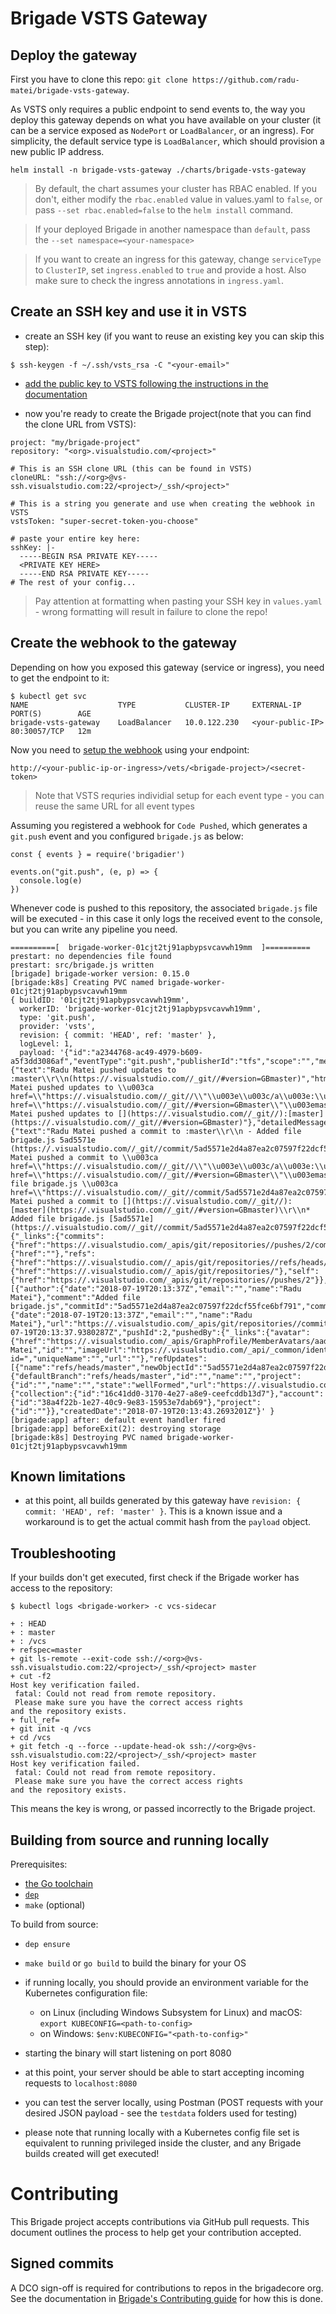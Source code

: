 # Brigade VSTS Gateway

## Deploy the gateway

First you have to clone this repo: `git clone https://github.com/radu-matei/brigade-vsts-gateway`.

As VSTS only requires a public endpoint to send events to, the way you deploy this gateway depends on what you have available on your cluster (it can be a service exposed as `NodePort` or `LoadBalancer`, or an ingress). For simplicity, the default service type is `LoadBalancer`, which should provision a new public IP address.

```
helm install -n brigade-vsts-gateway ./charts/brigade-vsts-gateway
```

> By default, the chart assumes your cluster has RBAC enabled. If you don't, either modify the `rbac.enabled` value in values.yaml to `false`, or pass `--set rbac.enabled=false` to the `helm install` command.

> If your deployed Brigade in another namespace than `default`, pass the `--set namespace=<your-namespace>`

> If you want to create an ingress for this gateway, change `serviceType` to `ClusterIP`, set `ingress.enabled` to `true` and provide a host. Also make sure to check the ingress annotations in `ingress.yaml`.

## Create an SSH key and use it in VSTS

- create an SSH key (if you want to reuse an existing key you can skip this step):

```
$ ssh-keygen -f ~/.ssh/vsts_rsa -C "<your-email>"
```

- [add the public key to VSTS following the instructions in the documentation][vsts-doc-key]

- now you're ready to create the Brigade project(note that you can find the clone URL from VSTS): 

```
project: "my/brigade-project"
repository: "<org>.visualstudio.com/<project>"

# This is an SSH clone URL (this can be found in VSTS)
cloneURL: "ssh://<org>@vs-ssh.visualstudio.com:22/<project>/_ssh/<project>"

# This is a string you generate and use when creating the webhook in VSTS
vstsToken: "super-secret-token-you-choose"

# paste your entire key here:
sshKey: |-
  -----BEGIN RSA PRIVATE KEY-----
  <PRIVATE KEY HERE>
  -----END RSA PRIVATE KEY-----
# The rest of your config...
```

> Pay attention at formatting when pasting your SSH key in `values.yaml` - wrong formatting will result in failure to clone the repo!

## Create the webhook to the gateway

Depending on how you exposed this gateway (service or ingress), you need to get the endpoint to it:

```
$ kubectl get svc
NAME                    TYPE           CLUSTER-IP     EXTERNAL-IP        PORT(S)        AGE
brigade-vsts-gateway    LoadBalancer   10.0.122.230   <your-public-IP>   80:30057/TCP   12m
```

Now you need to [setup the webhook][vsts-webhooks] using your endpoint:

`http://<your-public-ip-or-ingress>/vets/<brigade-project>/<secret-token>`

> Note that VSTS requries individial setup for each event type - you can reuse the same URL for all event types

Assuming you registered a webhook for `Code Pushed`, which generates a `git.push` event and you configured `brigade.js` as below:

```
const { events } = require('brigadier')

events.on("git.push", (e, p) => {
  console.log(e)
})
```

Whenever code is pushed to this repository, the associated `brigade.js` file will be executed - in this case it only logs the received event to the console, but you can write any pipeline you need.

```
==========[  brigade-worker-01cjt2tj91apbypsvcavwh19mm  ]==========
prestart: no dependencies file found
prestart: src/brigade.js written
[brigade] brigade-worker version: 0.15.0
[brigade:k8s] Creating PVC named brigade-worker-01cjt2tj91apbypsvcavwh19mm
{ buildID: '01cjt2tj91apbypsvcavwh19mm',
  workerID: 'brigade-worker-01cjt2tj91apbypsvcavwh19mm',
  type: 'git.push',
  provider: 'vsts',
  revision: { commit: 'HEAD', ref: 'master' },
  logLevel: 1,
  payload: '{"id":"a2344768-ac49-4979-b609-a5f3dd3086af","eventType":"git.push","publisherId":"tfs","scope":"","message":{"text":"Radu Matei pushed updates to :master\\r\\n(https://.visualstudio.com//_git//#version=GBmaster)","html":"Radu Matei pushed updates to \\u003ca href=\\"https://.visualstudio.com//_git//\\"\\u003e\\u003c/a\\u003e:\\u003ca href=\\"https://.visualstudio.com//_git//#version=GBmaster\\"\\u003emaster\\u003c/a\\u003e","markdown":"Radu Matei pushed updates to [](https://.visualstudio.com//_git//):[master](https://.visualstudio.com//_git//#version=GBmaster)"},"detailedMessage":{"text":"Radu Matei pushed a commit to :master\\r\\n - Added file brigade.js 5ad5571e (https://.visualstudio.com//_git//commit/5ad5571e2d4a87ea2c07597f22dcf55fce6bf791)","html":"Radu Matei pushed a commit to \\u003ca href=\\"https://.visualstudio.com//_git//\\"\\u003e\\u003c/a\\u003e:\\u003ca href=\\"https://.visualstudio.com//_git//#version=GBmaster\\"\\u003emaster\\u003c/a\\u003e\\r\\n\\u003cul\\u003e\\r\\n\\u003cli\\u003eAdded file brigade.js \\u003ca href=\\"https://.visualstudio.com//_git//commit/5ad5571e2d4a87ea2c07597f22dcf55fce6bf791\\"\\u003e5ad5571e\\u003c/a\\u003e\\u003c/li\\u003e\\r\\n\\u003c/ul\\u003e","markdown":"Radu Matei pushed a commit to [](https://.visualstudio.com//_git//):[master](https://.visualstudio.com//_git//#version=GBmaster)\\r\\n* Added file brigade.js [5ad5571e](https://.visualstudio.com//_git//commit/5ad5571e2d4a87ea2c07597f22dcf55fce6bf791)"},"resource":{"_links":{"commits":{"href":"https://.visualstudio.com/_apis/git/repositories//pushes/2/commits"},"pusher":{"href":""},"refs":{"href":"https://.visualstudio.com//_apis/git/repositories//refs/heads/master"},"repository":{"href":"https://.visualstudio.com//_apis/git/repositories/"},"self":{"href":"https://.visualstudio.com/_apis/git/repositories//pushes/2"}},"commits":[{"author":{"date":"2018-07-19T20:13:37Z","email":"","name":"Radu Matei"},"comment":"Added file brigade.js","commitId":"5ad5571e2d4a87ea2c07597f22dcf55fce6bf791","committer":{"date":"2018-07-19T20:13:37Z","email":"","name":"Radu Matei"},"url":"https://.visualstudio.com/_apis/git/repositories//commits/5ad5571e2d4a87ea2c07597f22dcf55fce6bf791"}],"date":"2018-07-19T20:13:37.9380287Z","pushId":2,"pushedBy":{"_links":{"avatar":{"href":"https://.visualstudio.com/_apis/GraphProfile/MemberAvatars/aad.ZTJjYjM1YWYtYzBlYi03YWIyLTk5MDYtM2IwYzI1N2IwMDFh"}},"descriptor":"aad.ZTJjYjM1YWYtYzBlYi03YWIyLTk5MDYtM2IwYzI1N2IwMDFh","displayName":"Radu Matei","id":"","imageUrl":"https://.visualstudio.com/_api/_common/identityImage?id=","uniqueName":"","url":""},"refUpdates":[{"name":"refs/heads/master","newObjectId":"5ad5571e2d4a87ea2c07597f22dcf55fce6bf791","oldObjectId":"66dd97a81a661523cad103253e3d4b2f37097c36"}],"repository":{"defaultBranch":"refs/heads/master","id":"","name":"","project":{"id":"","name":"","state":"wellFormed","url":"https://.visualstudio.com/_apis/projects/","visibility":"unchanged"},"remoteUrl":"https://.visualstudio.com//_git/","url":"https://.visualstudio.com/_apis/git/repositories/"},"url":"https://.visualstudio.com/_apis/git/repositories//pushes/2"},"resourceVersion":"1.0","resourceContainers":{"collection":{"id":"16c41dd0-3170-4e27-a8e9-ceefcddb13d7"},"account":{"id":"38a4f22b-1e27-40c9-9e83-15953e7dab69"},"project":{"id":""}},"createdDate":"2018-07-19T20:13:43.2693201Z"}' }
[brigade:app] after: default event handler fired
[brigade:app] beforeExit(2): destroying storage
[brigade:k8s] Destroying PVC named brigade-worker-01cjt2tj91apbypsvcavwh19mm
```

## Known limitations

- at this point, all builds generated by this gateway have `revision: { commit: 'HEAD', ref: 'master' }`. This is a known issue and a workaround is to get the actual commit hash from the `payload` object.

## Troubleshooting

If your builds don't get executed, first check if the Brigade worker has access to the repository:

```
$ kubectl logs <brigade-worker> -c vcs-sidecar

+ : HEAD
+ : master
+ : /vcs
+ refspec=master
+ git ls-remote --exit-code ssh://<org>@vs-ssh.visualstudio.com:22/<project>/_ssh/<project> master
+ cut -f2
Host key verification failed.
 fatal: Could not read from remote repository.
 Please make sure you have the correct access rights
and the repository exists.
+ full_ref=
+ git init -q /vcs
+ cd /vcs
+ git fetch -q --force --update-head-ok ssh://<org>@vs-ssh.visualstudio.com:22/<project>/_ssh/<project> master
Host key verification failed.
 fatal: Could not read from remote repository.
 Please make sure you have the correct access rights
and the repository exists.
```

This means the key is wrong, or passed incorrectly to the Brigade project.

## Building from source and running locally

Prerequisites:
- [the Go toolchain][go]
- [`dep`][dep]
- `make` (optional)

To build from source:

- `dep ensure`
- `make build` or `go build` to build the binary for your OS
- if running locally, you should provide an environment variable for the Kubernetes configuration file:
  - on Linux (including Windows Subsystem for Linux) and macOS: `export KUBECONFIG=<path-to-config>`
  - on Windows: `$env:KUBECONFIG="<path-to-config>"` 

- starting the binary will start listening on port 8080

- at this point, your server should be able to start accepting incoming requests to `localhost:8080`
- you can test the server locally, using Postman (POST requests with your desired JSON payload - see the `testdata` folders used for testing)
- please note that running locally with a Kubernetes config file set is equivalent to running privileged inside the cluster, and any Brigade builds created will get executed!

# Contributing

This Brigade project accepts contributions via GitHub pull requests. This document outlines the process to help get your contribution accepted.

## Signed commits

A DCO sign-off is required for contributions to repos in the brigadecore org.  See the documentation in
[Brigade's Contributing guide](https://github.com/brigadecore/brigade/blob/master/CONTRIBUTING.md#signed-commits)
for how this is done.


[vsts-doc-key]: https://docs.microsoft.com/en-us/vsts/git/use-ssh-keys-to-authenticate?view=vsts#step-2--add-the-public-key-to-vststfs
[vsts-webhooks]: https://docs.microsoft.com/en-us/vsts/service-hooks/services/webhooks
[go]: https://golang.org/doc/install
[dep]: https://github.com/golang/dep